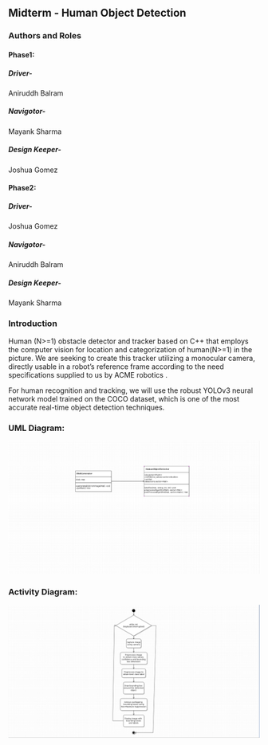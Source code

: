 ## Midterm - Human Object Detection

### Authors and Roles


#### Phase1:
##### Driver- 
Aniruddh Balram
##### Navigotor- 
Mayank Sharma
##### Design Keeper- 
Joshua Gomez

#### Phase2:
##### Driver- 
Joshua Gomez
##### Navigotor- 
Aniruddh Balram
##### Design Keeper- 
Mayank Sharma


### Introduction
Human (N>=1) obstacle detector and tracker based on C++ that employs the computer vision for location and categorization of human(N>=1) in the picture.
We are seeking to create this tracker utilizing a monocular camera, directly usable in a robot’s reference frame according to the need specifications supplied to us by ACME robotics .


For human recognition and tracking, we will use the robust YOLOv3 neural network model trained on the COCO dataset, which is one of the most accurate real-time object detection techniques. 


### UML Diagram:
![alt text](./UML_Diagram/Class_Diagram.png)

### Activity Diagram:
![alt text](./UML_Diagram/Activity_Diagram.png)
